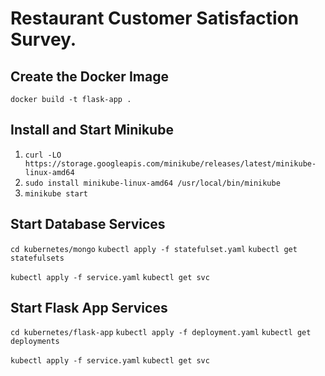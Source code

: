 # Restaurant Customer Satisfaction Survey.

## Create the Docker Image

```docker build -t flask-app .```

## Install and Start Minikube

1. ```curl -LO https://storage.googleapis.com/minikube/releases/latest/minikube-linux-amd64```
2. ```sudo install minikube-linux-amd64 /usr/local/bin/minikube```
3. ```minikube start```

## Start Database Services

```cd kubernetes/mongo```
```kubectl apply -f statefulset.yaml```
```kubectl get statefulsets```

```kubectl apply -f service.yaml```
```kubectl get svc```

## Start Flask App Services

```cd kubernetes/flask-app```
```kubectl apply -f deployment.yaml```
```kubectl get deployments```

```kubectl apply -f service.yaml```
```kubectl get svc```